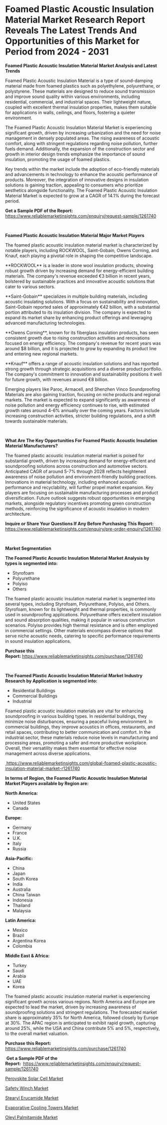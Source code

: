 <p><h1>Foamed Plastic Acoustic Insulation Material Market Research Report Reveals The Latest Trends And Opportunities of this Market for Period from 2024 - 2031</h1></p><p><strong>Foamed Plastic Acoustic Insulation Material Market Analysis and Latest Trends</strong></p>
<p><p>Foamed Plastic Acoustic Insulation Material is a type of sound-damping material made from foamed plastics such as polyethylene, polyurethane, or polystyrene. These materials are designed to reduce sound transmission and improve sound quality within various environments, including residential, commercial, and industrial spaces. Their lightweight nature, coupled with excellent thermal insulation properties, makes them suitable for applications in walls, ceilings, and floors, fostering a quieter environment.</p><p>The Foamed Plastic Acoustic Insulation Material Market is experiencing significant growth, driven by increasing urbanization and the need for noise management in densely populated areas. The rising awareness of acoustic comfort, along with stringent regulations regarding noise pollution, further fuels demand. Additionally, the expansion of the construction sector and growth in interior design trends emphasize the importance of sound insulation, promoting the usage of foamed plastics.</p><p>Key trends within the market include the adoption of eco-friendly materials and advancements in technology to enhance the acoustic performance of products. Moreover, the integration of innovative designs in insulation solutions is gaining traction, appealing to consumers who prioritize aesthetics alongside functionality. The Foamed Plastic Acoustic Insulation Material Market is expected to grow at a CAGR of 14.1% during the forecast period.</p></p>
<p><strong>Get a Sample PDF of the Report:&nbsp;</strong> <a href="https://www.reliablemarketinsights.com/enquiry/request-sample/1261740?utm_campaign=1398&utm_medium=2&utm_source=Github&utm_content=ia&utm_term=29092024&utm_id=foamed-plastic-acoustic-insulation-material">https://www.reliablemarketinsights.com/enquiry/request-sample/1261740</a></p>
<p>&nbsp;</p>
<p><strong>Foamed Plastic Acoustic Insulation Material Major Market Players</strong></p>
<p><p>The foamed plastic acoustic insulation material market is characterized by notable players, including ROCKWOOL, Saint-Gobain, Owens Corning, and Knauf, each playing a pivotal role in shaping the competitive landscape.</p><p>**ROCKWOOL** is a leader in stone wool insulation products, showing robust growth driven by increasing demand for energy-efficient building materials. The company's revenue exceeded €3 billion in recent years, bolstered by sustainable practices and innovative acoustic solutions that cater to various sectors.</p><p>**Saint-Gobain** specializes in multiple building materials, including acoustic insulating solutions. With a focus on sustainability and innovation, Saint-Gobain reported sales of approximately €42 billion, with a substantial portion attributed to its insulation division. The company is expected to expand its market share by enhancing product offerings and leveraging advanced manufacturing technologies.</p><p>**Owens Corning**, known for its fiberglass insulation products, has seen consistent growth due to rising construction activities and renovations focused on energy efficiency. The company's revenue for recent years was around $8 billion, and it is projected to grow by expanding its product line and entering new regional markets.</p><p>**Knauf** offers a range of acoustic insulation solutions and has reported strong growth through strategic acquisitions and a diverse product portfolio. The company's commitment to innovation and sustainability positions it well for future growth, with revenues around €8 billion.</p><p>Emerging players like Paroc, Armacell, and Shenzhen Vinco Soundproofing Materials are also gaining traction, focusing on niche products and regional markets. The market is expected to expand significantly as awareness of noise pollution and energy efficiency continues to rise, with estimated growth rates around 4-6% annually over the coming years. Factors include increasing construction activities, stricter building regulations, and a shift towards sustainable materials.</p></p>
<p>&nbsp;</p>
<p><strong>What Are The Key Opportunities For Foamed Plastic Acoustic Insulation Material Manufacturers?</strong></p>
<p><p>The foamed plastic acoustic insulation material market is poised for substantial growth, driven by increasing demand for energy-efficient and soundproofing solutions across construction and automotive sectors. Anticipated CAGR of around 5-7% through 2028 reflects heightened awareness of noise pollution and environment-friendly building practices. Innovations in material technology, including enhanced acoustic performance and recyclability, will further propel market expansion. Key players are focusing on sustainable manufacturing processes and product diversification. Future outlook suggests robust opportunities in emerging markets, alongside regulatory incentives promoting green construction methods, reinforcing the significance of acoustic insulation in modern architecture.</p></p>
<p><strong>Inquire or Share Your Questions If Any Before Purchasing This Report:</strong> <a href="https://www.reliablemarketinsights.com/enquiry/pre-order-enquiry/1261740?utm_campaign=1398&utm_medium=2&utm_source=Github&utm_content=ia&utm_term=29092024&utm_id=foamed-plastic-acoustic-insulation-material">https://www.reliablemarketinsights.com/enquiry/pre-order-enquiry/1261740</a></p>
<p>&nbsp;</p>
<p><strong>Market Segmentation</strong></p>
<p><strong>The Foamed Plastic Acoustic Insulation Material Market Analysis by types is segmented into:</strong></p>
<p><ul><li>Styrofoam</li><li>Polyurethane</li><li>Polyiso</li><li>Others</li></ul></p>
<p><p>The foamed plastic acoustic insulation material market is segmented into several types, including Styrofoam, Polyurethane, Polyiso, and Others. Styrofoam, known for its lightweight and thermal properties, is commonly used in soundproofing applications. Polyurethane offers excellent insulation and sound absorption qualities, making it popular in various construction scenarios. Polyiso provides high thermal resistance and is often employed in commercial settings. Other materials encompass diverse options that serve niche acoustic needs, catering to specific performance requirements in sound insulation applications.</p></p>
<p><strong>Purchase this Report:&nbsp;</strong><a href="https://www.reliablemarketinsights.com/purchase/1261740?utm_campaign=1398&utm_medium=2&utm_source=Github&utm_content=ia&utm_term=29092024&utm_id=foamed-plastic-acoustic-insulation-material">https://www.reliablemarketinsights.com/purchase/1261740</a></p>
<p>&nbsp;</p>
<p><strong>The Foamed Plastic Acoustic Insulation Material Market Industry Research by Application is segmented into:</strong></p>
<p><ul><li>Residential Buildings</li><li>Commercial Buildings</li><li>Industrial</li></ul></p>
<p><p>Foamed plastic acoustic insulation materials are vital for enhancing soundproofing in various building types. In residential buildings, they minimize noise disturbances, ensuring a peaceful living environment. In commercial buildings, they improve acoustics in offices, restaurants, and retail spaces, contributing to better communication and comfort. In the industrial sector, these materials reduce noise levels in manufacturing and processing areas, promoting a safer and more productive workplace. Overall, their versatility makes them essential for effective noise management across diverse applications.</p></p>
<p><a href="https://www.reliablemarketinsights.com/global-foamed-plastic-acoustic-insulation-material-market-r1261740?utm_campaign=1398&utm_medium=2&utm_source=Github&utm_content=ia&utm_term=29092024&utm_id=foamed-plastic-acoustic-insulation-material">&nbsp;https://www.reliablemarketinsights.com/global-foamed-plastic-acoustic-insulation-material-market-r1261740</a></p>
<p><strong>In terms of Region, the Foamed Plastic Acoustic Insulation Material Market Players available by Region are:</strong></p>
<p>
    <p> <strong> North America: </strong>
        <ul>
            <li>United States</li>
            <li>Canada</li>
        </ul>
        </p> 
    <p> <strong> Europe: </strong>
        <ul>
            <li>Germany</li>
            <li>France</li>
            <li>U.K.</li>
            <li>Italy</li>
            <li>Russia</li>
        </ul>
        </p> 
    <p> <strong> Asia-Pacific: </strong>
        <ul>
            <li>China</li>
            <li>Japan</li>
            <li>South Korea</li>
            <li>India</li>
            <li>Australia</li>
            <li>China Taiwan</li>
            <li>Indonesia</li>
            <li>Thailand</li>
            <li>Malaysia</li>
        </ul>
        </p> 
    <p> <strong> Latin America: </strong>
        <ul>
            <li>Mexico</li>
            <li>Brazil</li>
            <li>Argentina Korea</li>
            <li>Colombia</li>
        </ul>
        </p> 
    <p> <strong> Middle East & Africa: </strong>
        <ul>
            <li>Turkey</li>
            <li>Saudi</li>
            <li>Arabia</li>
            <li>UAE</li>
            <li>Korea</li>
        </ul>
    </p>
    </p>
<p><p>The foamed plastic acoustic insulation material market is experiencing significant growth across various regions. North America and Europe are expected to lead the market, driven by increasing awareness of soundproofing solutions and stringent regulations. The forecasted market share is approximately 35% for North America, followed closely by Europe at 30%. The APAC region is anticipated to exhibit rapid growth, capturing around 25%, while the USA and China contribute 5% and 5%, respectively, to the overall market valuation.</p></p>
<p><strong>Purchase this Report: </strong><a href="https://www.reliablemarketinsights.com/purchase/1261740?utm_campaign=1398&utm_medium=2&utm_source=Github&utm_content=ia&utm_term=29092024&utm_id=foamed-plastic-acoustic-insulation-material">https://www.reliablemarketinsights.com/purchase/1261740</a></p>
<p>&nbsp;<strong>Get a Sample PDF of the Report:&nbsp;&nbsp;</strong><a href="https://www.reliablemarketinsights.com/enquiry/request-sample/1261740?utm_campaign=1398&utm_medium=2&utm_source=Github&utm_content=ia&utm_term=29092024&utm_id=foamed-plastic-acoustic-insulation-material">https://www.reliablemarketinsights.com/enquiry/request-sample/1261740</a></p>
<p><strong></strong></p>
<p><p><a href="https://www.linkedin.com/pulse/perovskite-solar-cell-market-size-growing-cagr-85-report-covers-avjgf?utm_campaign=1398&utm_medium=2&utm_source=Github&utm_content=ia&utm_term=29092024&utm_id=foamed-plastic-acoustic-insulation-material">Perovskite Solar Cell Market</a></p><p><a href="https://www.linkedin.com/pulse/navigating-global-safety-winch-market-from-trends-3uuye?utm_campaign=1398&utm_medium=2&utm_source=Github&utm_content=ia&utm_term=29092024&utm_id=foamed-plastic-acoustic-insulation-material">Safety Winch Market</a></p><p><a href="https://issuu.com/reportprime-2/docs/stearyl-erucamide-market-size-2030._4cc90ff721d978?utm_campaign=1398&utm_medium=2&utm_source=Github&utm_content=ia&utm_term=29092024&utm_id=foamed-plastic-acoustic-insulation-material">Stearyl Erucamide Market</a></p><p><a href="https://www.linkedin.com/pulse/evaporative-cooling-towers-market-global-insights-regional-umude?utm_campaign=1398&utm_medium=2&utm_source=Github&utm_content=ia&utm_term=29092024&utm_id=foamed-plastic-acoustic-insulation-material">Evaporative Cooling Towers Market</a></p><p><a href="https://issuu.com/reportprime-2/docs/oleyl-palmitamide-market-size-2030._ebf42c71912f9e?utm_campaign=1398&utm_medium=2&utm_source=Github&utm_content=ia&utm_term=29092024&utm_id=foamed-plastic-acoustic-insulation-material">Oleyl Palmitamide Market</a></p></p>